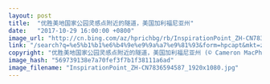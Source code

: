 ```yaml
---
layout: post
title:  "优胜美地国家公园灵感点附近的隧道，美国加利福尼亚州"
date:   "2017-10-29 16:00:00 +0800"
image_url: "http://cn.bing.com/az/hprichbg/rb/InspirationPoint_ZH-CN7836594587_1920x1080.jpg"
link: "/search?q=%e5%b1%b1%e6%b4%9e%e9%9a%a7%e9%81%93&form=hpcapt&mkt=zh-cn"
copyright: "优胜美地国家公园灵感点附近的隧道，美国加利福尼亚州 (© Cameron MacPhail/Aurora Photos)"
image_hash: "569739138e7a70fef3f7b1f38111a6ad"
image_filename: "InspirationPoint_ZH-CN7836594587_1920x1080.jpg"
---
```

